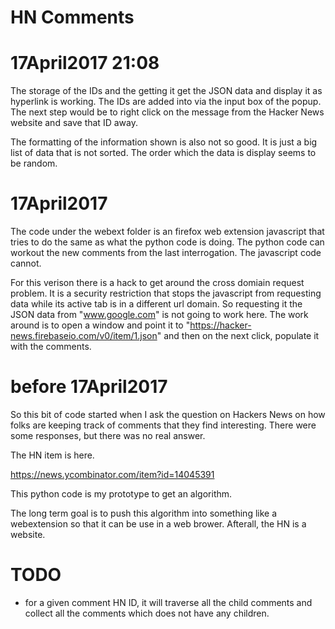 # HN Comments

# 17April2017 21:08

The storage of the IDs and the getting it get the JSON data and display it as hyperlink is working. The IDs are added into via the input box of the popup. The next step would be to right click on the message from the Hacker News website and save that ID away. 

The formatting of the information shown is also not so good. It is just a big list of data that is not sorted. The order which the data is display seems to be random.

# 17April2017
The code under the webext folder is an firefox web extension javascript that tries to do the same as what the python code is doing. The python code can workout the new comments from the last interrogation. The javascript code cannot. 

For this verison there is a hack to get around the cross domiain request problem. It is a security restriction that stops the javascript from requesting data while its active tab is in a different url domain. So requesting it the JSON data from "www.google.com" is not going to work here. The work around is to open a window and point it to "https://hacker-news.firebaseio.com/v0/item/1.json" and then on the next click, populate it with the comments.
 

# before 17April2017
So this bit of code started when I ask the question on Hackers News on how folks are keeping track of comments that they find interesting. There were some responses, but there was no real answer.

The HN item is here.

https://news.ycombinator.com/item?id=14045391

This python code is my prototype to get an algorithm.

The long term goal is to push this algorithm into something like a webextension so that it can be use in a web brower. Afterall, the HN is a website.

# TODO
* for a given comment HN ID, it will traverse all the child comments and collect all the comments which does not have any children. 
